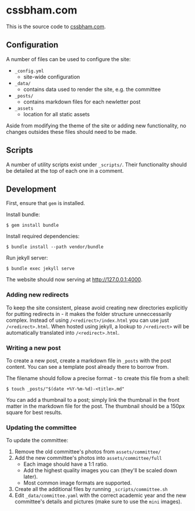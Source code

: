 # cssbham.com

This is the source code to [cssbham.com](https://cssbham.com).

## Configuration

A number of files can be used to configure the site:

- `_config.yml`
    - site-wide configuration
- `_data/`
    - contains data used to render the site, e.g. the committee
- `_posts/`
    - contains markdown files for each newletter post
- `_assets`
    - location for all static assets

Aside from modifying the theme of the site or adding new functionality, no
changes outsides these files should need to be made.

## Scripts

A number of utility scripts exist under `_scripts/`. Their functionality
should be detailed at the top of each one in a comment.

## Development

First, ensure that `gem` is installed.

Install bundle:

    $ gem install bundle

Install required dependencies:

    $ bundle install --path vendor/bundle

Run jekyll server:

    $ bundle exec jekyll serve

The website should now serving at http://127.0.0.1:4000.

### Adding new redirects

To keep the site consistent, please avoid creating new directories explicitly
for putting redirects in - it makes the folder structure unneccessarily
complex. Instead of using `/<redirect>/index.html` you can use just
`/<redirect>.html`. When hosted using jekyll, a lookup to `/<redirect>` will be
automatically translated into `/<redirect>.html`.

### Writing a new post

To create a new post, create a markdown file in `_posts` with the post
content. You can see a template post already there to borrow from.

The filename should follow a precise format - to create this file from a
shell:

    $ touch _posts/"$(date +%Y-%m-%d)-<title>.md"

You can add a thumbnail to a post; simply link the thumbnail in the front
matter in the markdown file for the post. The thumbnail should be a 150px
square for best results.

### Updating the committee

To update the committee:

1. Remove the old committee's photos from `assets/committee/`
2. Add the new committee's photos into `assets/committee/full`
    - Each image should have a 1:1 ratio.
    - Add the highest quality images you can (they'll be scaled down later).
    - Most common image formats are supported.
3. Create all the additional files by running `_scripts/committee.sh`
2. Edit `_data/committee.yaml` with the correct academic year and the new
   committee's details and pictures (make sure to use the `mini` images).
